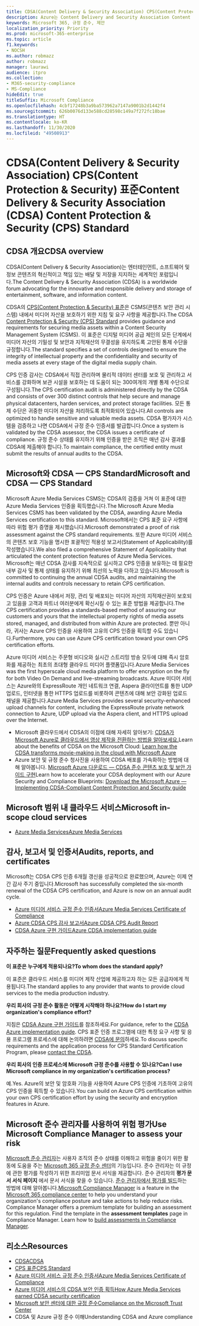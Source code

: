 ```yaml
---
title: CDSA(Content Delivery & Security Association) CPS(Content Protection & Security) 표준
description: Azure는 Content Delivery and Security Association Content Protection and Security 표준에 따라 인증되었습니다.
keywords: Microsoft 365, 규정 준수, 제안
localization_priority: Priority
ms.prod: microsoft-365-enterprise
ms.topic: article
f1.keywords:
- NOCSH
ms.author: robmazz
author: robmazz
manager: laurawi
audience: itpro
ms.collection:
- M365-security-compliance
- MS-Compliance
hideEdit: true
titleSuffix: Microsoft Compliance
ms.openlocfilehash: 4cbf17248b3a9ba573962a7147a9001b2d1442f4
ms.sourcegitcommit: 626b0076d133e588cd28598c149a7f272fc18bae
ms.translationtype: HT
ms.contentlocale: ko-KR
ms.lasthandoff: 11/30/2020
ms.locfileid: "49508913"
---
```

# <a name="content-delivery--security-association-cdsa-content-protection--security-cps-standard"></a><span data-ttu-id="d1747-104">CDSA(Content Delivery & Security Association) CPS(Content Protection & Security) 표준</span><span class="sxs-lookup"><span data-stu-id="d1747-104">Content Delivery & Security Association (CDSA) Content Protection & Security (CPS) Standard</span></span>

## <a name="cdsa-overview"></a><span data-ttu-id="d1747-105">CDSA 개요</span><span class="sxs-lookup"><span data-stu-id="d1747-105">CDSA overview</span></span>

<span data-ttu-id="d1747-106">CDSA(Content Delivery & Security Association)는 엔터테인먼트, 소프트웨어 및 정보 콘텐츠의 혁신적이고 책임 있는 배달 및 저장을 지지하는 세계적인 포럼입니다.</span><span class="sxs-lookup"><span data-stu-id="d1747-106">The Content Delivery & Security Association (CDSA) is a worldwide forum advocating for the innovative and responsible delivery and storage of entertainment, software, and information content.</span></span>

<span data-ttu-id="d1747-107">CDSA의 [CPS(Content Protection & Security) 표준](https://aka.ms/cdsa-standard)은 CSMS(콘텐츠 보안 관리 시스템) 내에서 미디어 자산을 보호하기 위한 지침 및 요구 사항을 제공합니다.</span><span class="sxs-lookup"><span data-stu-id="d1747-107">The CDSA [Content Protection & Security (CPS) Standard](https://aka.ms/cdsa-standard) provides guidance and requirements for securing media assets within a Content Security Management System (CSMS).</span></span> <span data-ttu-id="d1747-108">이 표준은 디지털 미디어 공급 체인의 모든 단계에서 미디어 자산의 기밀성 및 보안과 지적재산의 무결성을 유지하도록 고안된 통제 수단을 규정합니다.</span><span class="sxs-lookup"><span data-stu-id="d1747-108">The standard specifies a set of controls designed to ensure the integrity of intellectual property and the confidentiality and security of media assets at every stage of the digital media supply chain.</span></span>

<span data-ttu-id="d1747-109">CPS 인증 감사는 CDSA에서 직접 관리하며 물리적 데이터 센터를 보호 및 관리하고 서비스를 강화하며 보관 시설을 보호하는 데 도움이 되는 300여개의 개별 통제 수단으로 구성됩니다.</span><span class="sxs-lookup"><span data-stu-id="d1747-109">The CPS certification audit is administered directly by the CDSA and consists of over 300 distinct controls that help secure and manage physical datacenters, harden services, and protect storage facilities.</span></span> <span data-ttu-id="d1747-110">모든 통제 수단은 귀중한 미디어 자산을 처리하도록 최적화되어 있습니다.</span><span class="sxs-lookup"><span data-stu-id="d1747-110">All controls are optimized to handle sensitive and valuable media assets.</span></span> <span data-ttu-id="d1747-111">CDSA 평가자가 시스템을 검증하고 나면 CDSA에서 규정 준수 인증서를 발급합니다.</span><span class="sxs-lookup"><span data-stu-id="d1747-111">Once a system is validated by the CDSA assessor, the CDSA issues a certificate of compliance.</span></span> <span data-ttu-id="d1747-112">규정 준수 상태를 유지하기 위해 인증을 받은 조직은 매년 감사 결과를 CDSA에 제출해야 합니다.</span><span class="sxs-lookup"><span data-stu-id="d1747-112">To maintain compliance, the certified entity must submit the results of annual audits to the CDSA.</span></span>

## <a name="microsoft-and-cdsa--cps-standard"></a><span data-ttu-id="d1747-113">Microsoft와 CDSA — CPS Standard</span><span class="sxs-lookup"><span data-stu-id="d1747-113">Microsoft and CDSA — CPS Standard</span></span>

<span data-ttu-id="d1747-114">Microsoft Azure Media Services CSMS는 CDSA의 검증을 거쳐 이 표준에 대한 Azure Media Services 인증을 획득했습니다.</span><span class="sxs-lookup"><span data-stu-id="d1747-114">The Microsoft Azure Media Services CSMS has been validated by the CDSA, awarding Azure Media Services certification to this standard.</span></span> <span data-ttu-id="d1747-115">Microsoft에서는 CPS 표준 요구 사항에 따라 위험 평가 증명을 제시했습니다.</span><span class="sxs-lookup"><span data-stu-id="d1747-115">Microsoft demonstrated a proof of risk assessment against the CPS standard requirements.</span></span> <span data-ttu-id="d1747-116">또한 Azure 미디어 서비스의 콘텐츠 보호 기능을 명시한 포괄적인 적용성 보고서(Statement of Applicability)를 작성했습니다.</span><span class="sxs-lookup"><span data-stu-id="d1747-116">We also filed a comprehensive Statement of Applicability that articulated the content protection features of Azure Media Services.</span></span> <span data-ttu-id="d1747-117">Microsoft는 매년 CDSA 감사를 지속적으로 실시하고 CPS 인증을 보유하는 데 필요한 내부 감사 및 통제 상태를 유지하기 위해 최선의 노력을 다하고 있습니다.</span><span class="sxs-lookup"><span data-stu-id="d1747-117">Microsoft is committed to continuing the annual CDSA audits, and maintaining the internal audits and controls necessary to retain CPS certification.</span></span>

<span data-ttu-id="d1747-118">CPS 인증은 Azure 내에서 저장, 관리 및 배포되는 미디어 자산의 지적재산권이 보호되고 있음을 고객과 파트너 여러분에게 확신시킬 수 있는 표준 방법을 제공합니다.</span><span class="sxs-lookup"><span data-stu-id="d1747-118">The CPS certification provides a standards-based method of assuring our customers and yours that the intellectual property rights of media assets stored, managed, and distributed from within Azure are protected.</span></span> <span data-ttu-id="d1747-119">뿐만 아니라, 귀사는 Azure CPS 인증을 사용하여 고유의 CPS 인증을 획득할 수도 있습니다.</span><span class="sxs-lookup"><span data-stu-id="d1747-119">Furthermore, you can use Azure CPS certification toward your own CPS certification efforts.</span></span>

<span data-ttu-id="d1747-120">Azure 미디어 서비스는 주문형 비디오와 실시간 스트리밍 방송 모두에 대해 즉시 암호화를 제공하는 최초의 초대형 클라우드 미디어 플랫폼입니다.</span><span class="sxs-lookup"><span data-stu-id="d1747-120">Azure Media Services was the first hyperscale cloud media platform to offer encryption on the fly for both Video On Demand and live-streaming broadcasts.</span></span> <span data-ttu-id="d1747-121">Azure 미디어 서비스는 Azure와의 ExpressRoute 개인 네트워크 연결, Aspera 클라이언트를 통한 UDP 업로드, 인터넷을 통한 HTTPS 업로드를 비롯하여 콘텐츠에 대해 보안 강화된 업로드 채널을 제공합니다.</span><span class="sxs-lookup"><span data-stu-id="d1747-121">Azure Media Services provides several security-enhanced upload channels for content, including the ExpressRoute private network connection to Azure, UDP upload via the Aspera client, and HTTPS upload over the Internet.</span></span>

- <span data-ttu-id="d1747-122">Microsoft 클라우드에서 CDSA의 이점에 대해 자세히 알아보기: [CDSA가 Microsoft Azure로 클라우드에서 영상 제작을 전환하는 방법을 알아보세요.](https://customers.microsoft.com/story/cdsa-nonprofit-azure-sharepoint-office365-mobility-security-en)</span><span class="sxs-lookup"><span data-stu-id="d1747-122">Learn about the benefits of CDSA on the Microsoft Cloud: [Learn how the CDSA transforms movie-making in the cloud with Microsoft Azure](https://customers.microsoft.com/story/cdsa-nonprofit-azure-sharepoint-office365-mobility-security-en)</span></span>
- <span data-ttu-id="d1747-123">Azure 보안 및 규정 준수 청사진을 사용하여 CDSA 배포를 가속화하는 방법에 대해 알아봅니다. [Microsoft Azure 다운로드 — CDSA 준수 콘텐츠 보호 및 보안 가이드 구현](https://gallery.technet.microsoft.com/Azure-Implementing-CDSA-8087c7a2)</span><span class="sxs-lookup"><span data-stu-id="d1747-123">Learn how to accelerate your CDSA deployment with our Azure Security and Compliance Blueprints: [Download the Microsoft Azure — Implementing CDSA-Compliant Content Protection and Security guide](https://gallery.technet.microsoft.com/Azure-Implementing-CDSA-8087c7a2)</span></span>

## <a name="microsoft-in-scope-cloud-services"></a><span data-ttu-id="d1747-124">Microsoft 범위 내 클라우드 서비스</span><span class="sxs-lookup"><span data-stu-id="d1747-124">Microsoft in-scope cloud services</span></span>

- [<span data-ttu-id="d1747-125">Azure Media Services</span><span class="sxs-lookup"><span data-stu-id="d1747-125">Azure Media Services</span></span>](https://aka.ms/AzureCompliance)

## <a name="audits-reports-and-certificates"></a><span data-ttu-id="d1747-126">감사, 보고서 및 인증서</span><span class="sxs-lookup"><span data-stu-id="d1747-126">Audits, reports, and certificates</span></span>

<span data-ttu-id="d1747-127">Microsoft는 CDSA CPS 인증 6개월 갱신을 성공적으로 완료했으며, Azure는 이제 연간 감사 주기 중입니다.</span><span class="sxs-lookup"><span data-stu-id="d1747-127">Microsoft has successfully completed the six-month renewal of the CDSA CPS certification, and Azure is now on an annual audit cycle.</span></span>

- [<span data-ttu-id="d1747-128">Azure 미디어 서비스 규정 준수 인증서</span><span class="sxs-lookup"><span data-stu-id="d1747-128">Azure Media Services Certificate of Compliance</span></span>](https://aka.ms/cdsa-cert)
- [<span data-ttu-id="d1747-129">Azure CDSA CPS 감사 보고서</span><span class="sxs-lookup"><span data-stu-id="d1747-129">Azure CDSA CPS Audit Report</span></span>](https://aka.ms/AzureCDSACPSAuditReport)
- [<span data-ttu-id="d1747-130">CDSA Azure 구현 가이드</span><span class="sxs-lookup"><span data-stu-id="d1747-130">Azure CDSA implementation guide</span></span>](https://aka.ms/AzureCDSAImplementationGuide)

## <a name="frequently-asked-questions"></a><span data-ttu-id="d1747-131">자주하는 질문</span><span class="sxs-lookup"><span data-stu-id="d1747-131">Frequently asked questions</span></span>

<span data-ttu-id="d1747-132">**이 표준은 누구에게 적용되나요?**</span><span class="sxs-lookup"><span data-stu-id="d1747-132">**To whom does the standard apply?**</span></span>

<span data-ttu-id="d1747-133">이 표준은 클라우드 서비스를 미디어 제작 산업에 제공하고자 하는 모든 공급자에게 적용됩니다.</span><span class="sxs-lookup"><span data-stu-id="d1747-133">The standard applies to any provider that wants to provide cloud services to the media production industry.</span></span>

<span data-ttu-id="d1747-134">**우리 회사의 규정 준수 활동은 어떻게 시작해야 하나요?**</span><span class="sxs-lookup"><span data-stu-id="d1747-134">**How do I start my organization's compliance effort?**</span></span>

<span data-ttu-id="d1747-135">지침은 [CDSA Azure 구현 가이드](https://aka.ms/cdsaprotectsecure)를 참조하세요.</span><span class="sxs-lookup"><span data-stu-id="d1747-135">For guidance, refer to the [CDSA Azure implementation guide](https://aka.ms/cdsaprotectsecure).</span></span> <span data-ttu-id="d1747-136">CPS 표준 인증 프로그램에 대한 특정 요구 사항 및 응용 프로그램 프로세스에 대해 논의하려면 [CDSA에 문의](https://go.microsoft.com/fwlink/p/?linkid=2099484)하세요.</span><span class="sxs-lookup"><span data-stu-id="d1747-136">To discuss specific requirements and the application process for CPS Standard Certification Program, please [contact the CDSA](https://go.microsoft.com/fwlink/p/?linkid=2099484).</span></span>

<span data-ttu-id="d1747-137">**우리 회사의 인증 프로세스에 Microsoft 규정 준수를 사용할 수 있나요?**</span><span class="sxs-lookup"><span data-stu-id="d1747-137">**Can I use Microsoft compliance in my organization's certification process?**</span></span>

<span data-ttu-id="d1747-138">예.</span><span class="sxs-lookup"><span data-stu-id="d1747-138">Yes.</span></span> <span data-ttu-id="d1747-139">Azure의 보안 및 암호화 기능을 사용하여 Azure CPS 인증에 기초하여 고유의 CPS 인증을 획득할 수 있습니다.</span><span class="sxs-lookup"><span data-stu-id="d1747-139">You can build on Azure CPS certification within your own CPS certification effort by using the security and encryption features in Azure.</span></span>

## <a name="use-microsoft-compliance-manager-to-assess-your-risk"></a><span data-ttu-id="d1747-140">Microsoft 준수 관리자를 사용하여 위험 평가</span><span class="sxs-lookup"><span data-stu-id="d1747-140">Use Microsoft Compliance Manager to assess your risk</span></span>

<span data-ttu-id="d1747-p108">[Microsoft 준수 관리자](https://docs.microsoft.com/microsoft-365/compliance/compliance-manager)는 사용자 조직의 준수 상태를 이해하고 위험을 줄이기 위한 활동에 도움을 주는 [Microsoft 365 규정 준수 센터](https://docs.microsoft.com/microsoft-365/compliance/microsoft-365-compliance-center)의 기능입니다. 준수 관리자는 이 규정에 관한 평가를 작성하기 위한 프리미엄 문서 서식을 제공합니다. 준수 관리자의 **평가 문서 서식 페이지** 에서 문서 서식을 찾을 수 있습니다. [준수 관리자에서 평가를 빌드](https://docs.microsoft.com/microsoft-365/compliance/compliance-manager-assessments)하는 방법에 대해 알아봅니다.</span><span class="sxs-lookup"><span data-stu-id="d1747-p108">[Microsoft Compliance Manager](https://docs.microsoft.com/microsoft-365/compliance/compliance-manager) is a feature in the [Microsoft 365 compliance center](https://docs.microsoft.com/microsoft-365/compliance/microsoft-365-compliance-center) to help you understand your organization's compliance posture and take actions to help reduce risks. Compliance Manager offers a premium template for building an assessment for this regulation. Find the template in the **assessment templates** page in Compliance Manager. Learn how to [build assessments in Compliance Manager](https://docs.microsoft.com/microsoft-365/compliance/compliance-manager-assessments).</span></span>

## <a name="resources"></a><span data-ttu-id="d1747-145">리소스</span><span class="sxs-lookup"><span data-stu-id="d1747-145">Resources</span></span>

- [<span data-ttu-id="d1747-146">CDSA</span><span class="sxs-lookup"><span data-stu-id="d1747-146">CDSA</span></span>](https://www.cdsaonline.org/)
- [<span data-ttu-id="d1747-147">CPS 표준</span><span class="sxs-lookup"><span data-stu-id="d1747-147">CPS Standard</span></span>](https://aka.ms/cdsa-standard)
- [<span data-ttu-id="d1747-148">Azure 미디어 서비스 규정 준수 인증서</span><span class="sxs-lookup"><span data-stu-id="d1747-148">Azure Media Services Certificate of Compliance</span></span>](https://aka.ms/cdsa-cert)
- [<span data-ttu-id="d1747-149">Azure 미디어 서비스의 CDSA 보안 인증 획득</span><span class="sxs-lookup"><span data-stu-id="d1747-149">How Azure Media Services earned CDSA security certification</span></span>](https://johndeutscher.com/2015/04/14/how-azure-media-services-earned-cdsa-security-certification/)
- [<span data-ttu-id="d1747-150">Microsoft 보안 센터에 대한 규정 준수</span><span class="sxs-lookup"><span data-stu-id="d1747-150">Compliance on the Microsoft Trust Center</span></span>](https://www.microsoft.com/trust-center/compliance/compliance-overview)
- <span data-ttu-id="d1747-151">CDSA 및 Azure 규정 준수 이해</span><span class="sxs-lookup"><span data-stu-id="d1747-151">Understanding CDSA and Azure compliance</span></span>
